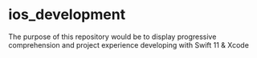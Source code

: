 # ios_development
The purpose of this repository would be to display progressive comprehension and project experience developing with Swift 11 &amp; Xcode

